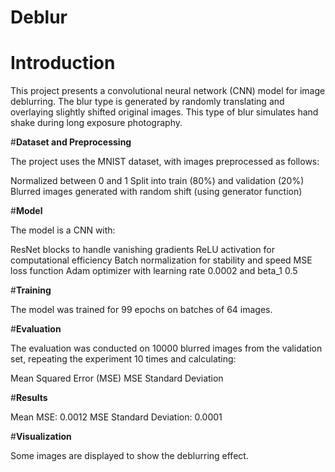 # Deblur

# **Introduction**

This project presents a convolutional neural network (CNN) model for image deblurring. The blur type is generated by randomly translating and overlaying slightly shifted original images. This type of blur simulates hand shake during long exposure photography.

#**Dataset and Preprocessing**

The project uses the MNIST dataset, with images preprocessed as follows:

Normalized between 0 and 1
Split into train (80%) and validation (20%)
Blurred images generated with random shift (using generator function)

#**Model**

The model is a CNN with:

ResNet blocks to handle vanishing gradients
ReLU activation for computational efficiency
Batch normalization for stability and speed
MSE loss function
Adam optimizer with learning rate 0.0002 and beta_1 0.5

#**Training**

The model was trained for 99 epochs on batches of 64 images.

#**Evaluation**

The evaluation was conducted on 10000 blurred images from the validation set, repeating the experiment 10 times and calculating:

Mean Squared Error (MSE)
MSE Standard Deviation

#**Results**

Mean MSE: 0.0012
MSE Standard Deviation: 0.0001

#**Visualization**

Some images are displayed to show the deblurring effect.
